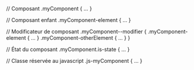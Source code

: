 // Composant
.myComponent { … }

// Composant enfant
.myComponent-element { … }

// Modificateur de composant
.myComponent--modifier {
    .myComponent-element { … }
    .myComponent-otherElement { … }
}

// État du composant
.myComponent.is-state { … }

// Classe réservée au javascript
.js-myComponent { … }